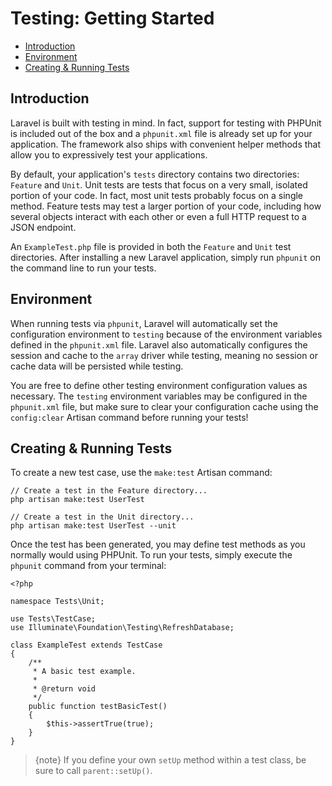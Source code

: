 # Testing: Getting Started

- [Introduction](#introduction)
- [Environment](#environment)
- [Creating & Running Tests](#creating-and-running-tests)

<a name="introduction"></a>

## Introduction

Laravel is built with testing in mind. In fact, support for testing with PHPUnit is included out of the box and a `phpunit.xml` file is already set up for your application. The framework also ships with convenient helper methods that allow you to expressively test your applications.

By default, your application's `tests` directory contains two directories: `Feature` and `Unit`. Unit tests are tests that focus on a very small, isolated portion of your code. In fact, most unit tests probably focus on a single method. Feature tests may test a larger portion of your code, including how several objects interact with each other or even a full HTTP request to a JSON endpoint.

An `ExampleTest.php` file is provided in both the `Feature` and `Unit` test directories. After installing a new Laravel application, simply run `phpunit` on the command line to run your tests.

<a name="environment"></a>

## Environment

When running tests via `phpunit`, Laravel will automatically set the configuration environment to `testing` because of the environment variables defined in the `phpunit.xml` file. Laravel also automatically configures the session and cache to the `array` driver while testing, meaning no session or cache data will be persisted while testing.

You are free to define other testing environment configuration values as necessary. The `testing` environment variables may be configured in the `phpunit.xml` file, but make sure to clear your configuration cache using the `config:clear` Artisan command before running your tests!

<a name="creating-and-running-tests"></a>

## Creating & Running Tests

To create a new test case, use the `make:test` Artisan command:

    // Create a test in the Feature directory...
    php artisan make:test UserTest
    
    // Create a test in the Unit directory...
    php artisan make:test UserTest --unit
    

Once the test has been generated, you may define test methods as you normally would using PHPUnit. To run your tests, simply execute the `phpunit` command from your terminal:

    <?php
    
    namespace Tests\Unit;
    
    use Tests\TestCase;
    use Illuminate\Foundation\Testing\RefreshDatabase;
    
    class ExampleTest extends TestCase
    {
        /**
         * A basic test example.
         *
         * @return void
         */
        public function testBasicTest()
        {
            $this->assertTrue(true);
        }
    }
    

> {note} If you define your own `setUp` method within a test class, be sure to call `parent::setUp()`.